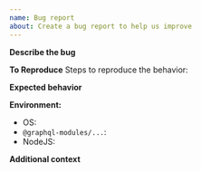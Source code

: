 ```yaml
---
name: Bug report
about: Create a bug report to help us improve
---
```


**Describe the bug**

<!-- A clear and concise description of what the bug is. -->

**To Reproduce**
Steps to reproduce the behavior:

<!-- Adding a codesandbox can help us understand the bug better and speed up things -->

**Expected behavior**

<!-- A clear and concise description of what you expected to happen. -->

**Environment:**

- OS:
- `@graphql-modules/...`:
- NodeJS:

**Additional context**

<!-- Add any other context about the problem here. -->
